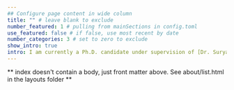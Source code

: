 ```yaml
---
## Configure page content in wide column
title: "" # leave blank to exclude
number_featured: 1 # pulling from mainSections in config.toml
use_featured: false # if false, use most recent by date
number_categories: 3 # set to zero to exclude
show_intro: true
intro: I am currently a Ph.D. candidate under supervision of [Dr. Surya Tokdar](http://www2.stat.duke.edu/~st118/) in Department of Statistical Science at Duke University. I obtain Bachelor's degree in Remin University of China in Beijing and Master's degree at Duke University. I am interested in Bayesian factor model, nonparametric Bayes, and applications in neuroscience. My goal is to serve as a bridge to connect various disciplines through developing statistical methods and models, and spread the concepts of statistics to the general public.
---
```


** index doesn't contain a body, just front matter above.
See about/list.html in the layouts folder **
